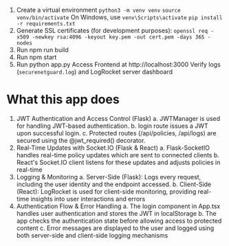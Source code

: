 1. Create a virtual environment
`python3 -m venv venv` 
`source venv/bin/activate`
On Windows, use `venv\Scripts\activate`
`pip install -r requirements.txt`
2. Generate SSL certificates (for development purposes):
`openssl req -x509 -newkey rsa:4096 -keyout key.pem -out cert.pem -days 365 -nodes`
3. Run npm run build
4. Run npm start
5. Run python app.py
Access Frontend at http://localhost:3000
Verify logs (`securenetguard.log`) and LogRocket server dashboard

# What this app does
1. JWT Authentication and Access Control (Flask)
    a. JWTManager is used for handling JWT-based authentication.
    b. login route issues a JWT upon successful login.
    c. Protected routes (/api/policies, /api/logs) are secured using the @jwt_required() decorator.
2. Real-Time Updates with Socket.IO (Flask & React)
    a. Flask-SocketIO handles real-time policy updates which are sent to connected clients
    b. React's Socket.IO client listens for these updates and adjusts policies in real-time
3. Logging & Monitoring
    a. Server-Side (Flask): Logs every request, including the user identity and the endpoint accessed.
    b. Client-Side (React): LogRocket is used for client-side monitoring, providing real-time insights into user interactions and errors
4. Authentication Flow & Error Handling
    a. The login component in App.tsx handles user authentication and stores the JWT in localStorage
    b. The app checks the authentication state before allowing access to protected content
    c. Error messages are displayed to the user and logged using both server-side and client-side logging mechanisms